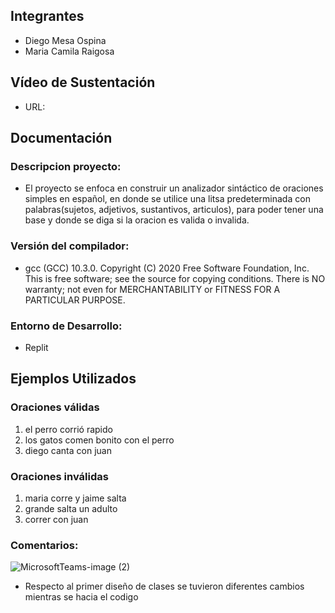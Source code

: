## Integrantes
- Diego Mesa Ospina
- Maria Camila Raigosa

## Vídeo de Sustentación
- URL:

## Documentación

### Descripcion proyecto:
- El proyecto se enfoca en  construir  un  analizador sintáctico de oraciones simples en español, en donde se utilice una litsa predeterminada con palabras(sujetos, adjetivos, sustantivos, articulos), para poder tener una base y donde se diga si la oracion es valida o invalida.

### Versión del compilador:
- gcc (GCC) 10.3.0. Copyright (C) 2020 Free Software Foundation, Inc. This is free software; see the source for copying conditions. There is NO warranty; not even for MERCHANTABILITY or FITNESS FOR A PARTICULAR PURPOSE.

### Entorno de Desarrollo:
- Replit

## Ejemplos Utilizados
### Oraciones válidas

1. el perro corrió rapido
2. los gatos comen bonito con el perro
3. diego canta con juan

### Oraciones inválidas

1. maria corre y jaime salta
2. grande salta un adulto
3. correr con juan

### Comentarios:
![MicrosoftTeams-image (2)](https://user-images.githubusercontent.com/104176666/203621471-e03c73b5-c226-4322-8531-07b32414150e.png)
- Respecto al primer diseño de clases se tuvieron diferentes cambios mientras se hacia el codigo

